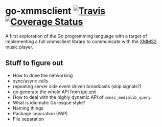 # go-xmmsclient [![Travis](https://api.travis-ci.org/dsvensson/go-xmmsclient.svg)](https://travis-ci.org/dsvensson/go-xmmsclient) [![Coverage Status](https://coveralls.io/repos/github/dsvensson/go-xmmsclient/badge.svg)](https://coveralls.io/github/dsvensson/go-xmmsclient)

A first exploration of the Go programming language with a target of implementing a full xmmsclient library to communicate with the [XMMS2](https://github.com/xmms2/xmms2-devel) music player.

## Stuff to figure out

* How to drive the networking
 * sync/async calls
 * repeating server side event driven broadcasts (skip signals?)
* go generate the whole API from [ipc.xml](https://github.com/xmms2/xmms2-devel/blob/master/src/ipc.xml)
* How to deal with the highly dynamic API of `xmmsc_medialib_query`.
* What is idiomatic Go-esque style?
 * Naming things
 * Package separation (WiP)
 * File separation
